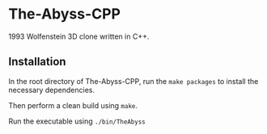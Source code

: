 # The-Abyss-CPP
1993 Wolfenstein 3D clone written in C++.

## Installation
In the root directory of The-Abyss-CPP, run the `make packages` to install the necessary dependencies.

Then perform a clean build using `make`.

Run the executable using `./bin/TheAbyss`

